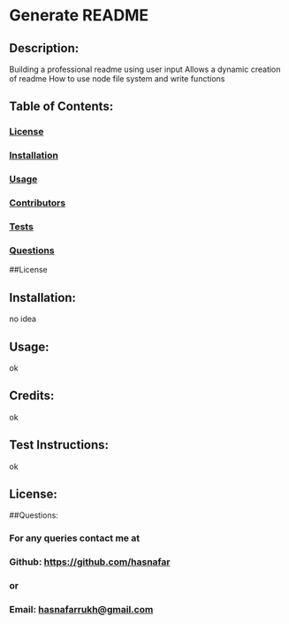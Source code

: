
  # Generate README
  ## Description:

  Building a professional readme using user input
  Allows a dynamic creation of readme
  How to use node file system and write functions


  ## Table of Contents:
  ### [License](#license)
  ### [Installation](#installation)
  ### [Usage](#usage)
  ### [Contributors](#contributing)
  ### [Tests](#tests)
  ### [Questions](#questions)

  ##License

  ## Installation:
  no idea

  ## Usage:
  ok

  ## Credits:
  ok

  ## Test Instructions:
  ok

  ## License:

  ##Questions:
  ### For any queries contact me at
  ### Github: https://github.com/hasnafar
  ### or
  ### Email: hasnafarrukh@gmail.com

